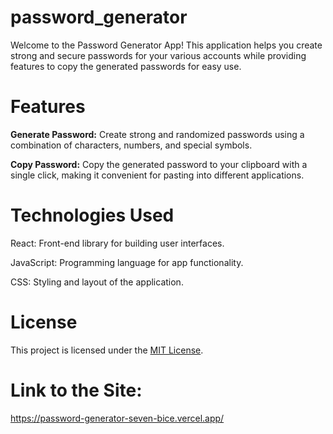 # password_generator

Welcome to the Password Generator App! This application helps you create strong and secure passwords for your various accounts while providing features to copy the generated passwords for easy use.

# Features

**Generate Password:** Create strong and randomized passwords using a combination of characters, numbers, and special symbols.

**Copy Password:** Copy the generated password to your clipboard with a single click, making it convenient for pasting into different applications.

# Technologies Used

React: Front-end library for building user interfaces.

JavaScript: Programming language for app functionality.

CSS: Styling and layout of the application.

# License

This project is licensed under the [MIT License](LICENSE).

# Link to the Site:

https://password-generator-seven-bice.vercel.app/
